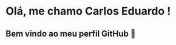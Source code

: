 # Olá, me chamo Carlos Eduardo ! 
## Bem vindo ao meu perfil GitHub 👋

<!--
**CADU110/CADU110** is a ✨ _special_ ✨ repository because its `README.md` (this file) appears on your GitHub profile.

Here are some ideas to get you started:

- 🔭 I’m currently working on ...
## Ferramentas e Tecnologias
<img src="https://cdn.jsdelivr.net/gh/devicons/devicon/icons/git/git-original.svg" width="40" height="40"/>
<img src="https://cdn.jsdelivr.net/gh/devicons/devicon/icons/git/git-original.svg" width="40" height="40"/>

 -🌱 I’m currently learning :
<img src="https://cdn.jsdelivr.net/gh/devicons/devicon/icons/python/python-original.svg">" width="40" height="40"/> 
<img src="https://cdn.jsdelivr.net/gh/devicons/devicon/icons/java/java-original.svg" />" width="40" height="40"/>
<img src="https://cdn.jsdelivr.net/gh/devicons/devicon/icons/vscode/vscode-original.svg" />"width="40" height="40"/>
<img src="https://cdn.jsdelivr.net/gh/devicons/devicon/icons/csharp/csharp-original.svg" />"width="40" height="40"/>

- 📫 How to reach me: ...
<a href="https://instagram.com/cadu_m.alves" target="_blank"><img src="https://img.shields.io/badge/-Instagram-%23E4405F?style=for-the-badge&logo=instagram&logoColor=white" target="_blank"></a>
<a href = "mailto:contato@cadumotaalves@gmail.com"><img src="https://img.shields.io/badge/Gmail-D14836?style=for-the-badge&logo=gmail&logoColor=white" target="_blank"></a>

- ⚡ Fun fact:
volleyball
swimming

-->
